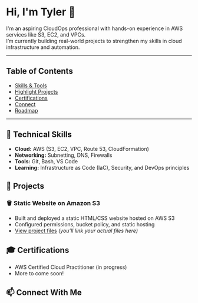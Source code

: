 # Hi, I'm Tyler 👋

I'm an aspiring CloudOps professional with hands-on experience in AWS services like S3, EC2, and VPCs.  
I’m currently building real-world projects to strengthen my skills in cloud infrastructure and automation.

---

## Table of Contents
- [Skills & Tools](#-skills--tools)
- [Highlight Projects](#-highlight-projects)
- [Certifications](#-certifications)
- [Connect](#-connect)
- [Roadmap](#-roadmap-what-im-building-next)

---

## 🧰 Technical Skills
- **Cloud:** AWS (S3, EC2, VPC, Route 53, CloudFormation)
- **Networking:** Subnetting, DNS, Firewalls
- **Tools:** Git, Bash, VS Code
- **Learning:** Infrastructure as Code (IaC), Security, and DevOps principles

## 🧱 Projects
### 🪣 Static Website on Amazon S3
- Built and deployed a static HTML/CSS website hosted on AWS S3  
- Configured permissions, bucket policy, and static hosting  
- [View project files](#) *(you’ll link your actual files here)*

## 🎓 Certifications
- AWS Certified Cloud Practitioner (in progress)
- More to come soon!

## 📫 Connect With Me
